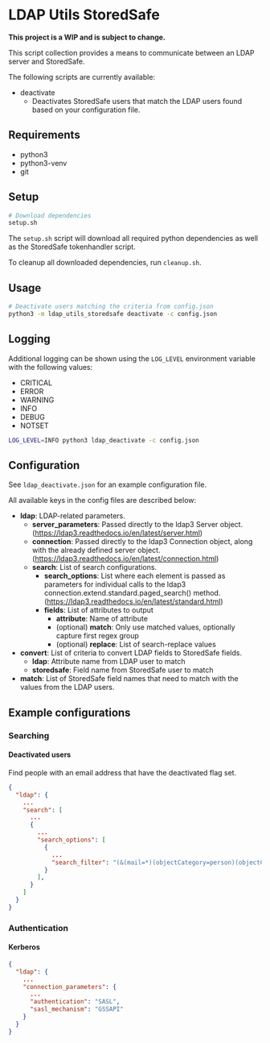 # LDAP Utils StoredSafe

**This project is a WIP and is subject to change.**

This script collection provides a means to communicate between an LDAP server and StoredSafe.

The following scripts are currently available:

- deactivate
  - Deactivates StoredSafe users that match the LDAP users found based on your configuration file.

## Requirements

- python3
- python3-venv
- git

## Setup

```bash
# Download dependencies
setup.sh
```

The `setup.sh` script will download all required python dependencies as well as the StoredSafe tokenhandler script.

To cleanup all downloaded dependencies, run `cleanup.sh`.

## Usage

```bash
# Deactivate users matching the criteria from config.json
python3 -m ldap_utils_storedsafe deactivate -c config.json
```

## Logging

Additional logging can be shown using the `LOG_LEVEL` environment variable with the following values:

- CRITICAL
- ERROR
- WARNING
- INFO
- DEBUG
- NOTSET

```bash
LOG_LEVEL=INFO python3 ldap_deactivate -c config.json
```

## Configuration

See `ldap_deactivate.json` for an example configuration file.

All available keys in the config files are described below:

- **ldap**: LDAP-related parameters.
  - **server_parameters**: Passed directly to the ldap3 Server object.
    (https://ldap3.readthedocs.io/en/latest/server.html)
  - **connection**: Passed directly to the ldap3 Connection object,
    along with the already defined server object.
    (https://ldap3.readthedocs.io/en/latest/connection.html)
  - **search**: List of search configurations.
    - **search_options**: List where each element is passed as parameters for individual calls to the
      ldap3 connection.extend.standard.paged_search() method.
      (https://ldap3.readthedocs.io/en/latest/standard.html)
    - **fields**: List of attributes to output
      - **attribute**: Name of attribute
      - (optional) **match**: Only use matched values, optionally capture first regex group
      - (optional) **replace**: List of search-replace values
- **convert**: List of criteria to convert LDAP fields to StoredSafe fields.
  - **ldap**: Attribute name from LDAP user to match
  - **storedsafe**: Field name from StoredSafe user to match
- **match**: List of StoredSafe field names that need to match with the values from the LDAP users.


## Example configurations

### Searching

#### Deactivated users

Find people with an email address that have the deactivated flag set.
```json
{
  "ldap": {
    ...
    "search": [
      ...
      {
        ...
        "search_options": [
          {
            ...
            "search_filter": "(&(mail=*)(objectCategory=person)(objectClass=user)(userAccountControl:1.2.840.113556.1.4.803:=2))",
          }
        ],
      }
    ]
  }
}
```

### Authentication

#### Kerberos

```json
{
  "ldap": {
    ...
    "connection_parameters": {
      ...
      "authentication": "SASL",
      "sasl_mechanism": "GSSAPI"
    }
  }
}